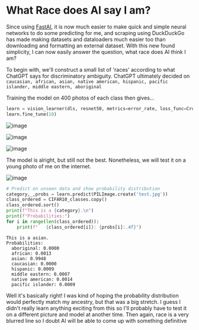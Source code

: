 # What Race does AI say I am?

Since using [FastAI](https://github.com/fastai/fastai), it is now much easier to make quick and simple neural networks to do some predicting for me, and scraping using DuckDuckGo has made making datasets and dataloaders much easier too than downloading and formatting an external dataset. With this new found simplicity, I can now easily answer the question, what race does AI think I am?

To begin with, we'll construct a small list of 'races' according to what ChatGPT says for discriminatory ambiguity. ChatGPT ultimately decided on `caucasian, african, asian, native american, hispanic, pacific islander, middle eastern, aboriginal`

Training the model on 400 photos of each class then gives...

```python
learn = vision_learner(dls, resnet50, metrics=error_rate, loss_func=CrossEntropyLossFlat())
learn.fine_tune(10)
```
![image](https://github.com/etwaugh/etwaugh.github.io/assets/114034917/f2b01e55-3c70-4263-99e8-a94e5a6641b3)

![image](https://github.com/etwaugh/etwaugh.github.io/assets/114034917/47a2de56-0451-43e3-9052-9fee36683b9f)

![image](https://github.com/etwaugh/etwaugh.github.io/assets/114034917/51f6fe1f-e060-4519-bc8f-1518a3f239aa)

The model is alright, but still not the best. Nonetheless, we will test it on a young photo of me on the internet.

![image](https://github.com/etwaugh/etwaugh.github.io/assets/114034917/4d1014ed-3623-4e84-9d2d-37062f6885c8)

```python
# Predict on unseen data and show probability distribution
category,_,probs = learn.predict(PILImage.create('test.jpg'))
class_ordered = CIFAR10_classes.copy()
class_ordered.sort()
print(f"This is a {category}.\n")
print(f"Probabilities:")
for i in range(len(class_ordered)):
    print(f"   {class_ordered[i]}: {probs[i]:.4f}")
```
    This is a asian.
    Probabilities:
      aboriginal: 0.0000
      african: 0.0013
      asian: 0.9948
      caucasian: 0.0000
      hispanic: 0.0009
      middle eastern: 0.0007
      native american: 0.0014
      pacific islander: 0.0009

Well it's basically right! I was kind of hoping the probability distribution would perfectly match my ancestry, but that was a big stretch. I guess I didn't really learn anything exciting from this so I'll probably have to test it on a different picture and model at another time. Then again, race is a very blurred line so I doubt AI will be able to come up with something definitive

